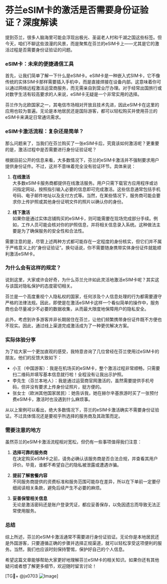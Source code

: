 # 芬兰eSIM卡的激活是否需要身份证验证？深度解读

提到芬兰，很多人脑海里可能会浮现出极光、圣诞老人村和千湖之国这些标签。但今天，咱们不聊这些浪漫的风景，而是聚焦在芬兰的eSIM卡上——尤其是它的激活过程是否需要身份证验证的问题。

### eSIM卡：未来的便捷通信工具

首先，让我们简单了解一下什么是eSIM卡。eSIM卡是一种嵌入式SIM卡，它不像传统的实体SIM卡那样需要插入手机中，而是直接焊接在设备内部。这意味着你可以通过网络远程激活运营商服务，而无需亲自到营业厅办理。对于经常出国旅行或对数字生活有较高要求的人来说，eSIM卡无疑是一个非常实用的选择。

芬兰作为北欧国家之一，其电信市场相对开放且技术先进，因此eSIM卡在这里的应用也较为普遍。无论是本地居民还是国际游客，都可以轻松购买并使用芬兰的eSIM卡来满足日常通讯需求。

### eSIM卡激活流程：复杂还是简单？

那么问题来了，当我们在芬兰购买了一张eSIM卡后，究竟该如何激活呢？更重要的是，激活过程中是否需要进行身份证验证呢？

根据目前公开的信息来看，大多数情况下，芬兰的eSIM卡激活并不强制要求用户提供身份证件。不过，这并不意味着完全没有验证环节。具体来说：

1. **在线激活**  
   大多数eSIM卡服务商都提供在线激活服务。用户只需下载官方应用程序或访问指定网站，按照指引输入必要的信息即可完成激活。这些信息通常包括手机号码、电子邮件地址以及支付方式等。当然，在某些情况下，服务商可能会要求你上传护照或其他身份证明文件的照片以确认你的身份。

2. **线下激活**  
   如果你是通过实体店铺购买的eSIM卡，则可能需要在现场完成部分手续。例如，工作人员可能会核对你的护照信息，并将相关信息录入系统。这种做法主要是为了确保服务的安全性和合法性。

需要注意的是，尽管上述两种方式都可能存在一定程度的身份核实，但它们并不属于严格意义上的“身份证验证”。换句话说，你不需要随身携带实体身份证件就能顺利激活eSIM卡。

### 为什么会有这样的规定？

说到这里，大家或许会好奇，为什么芬兰允许如此灵活地激活eSIM卡呢？其实这与该国对隐私保护的态度密切相关。

芬兰是一个高度重视个人隐私权的国家，任何涉及个人信息处理的行为都需要遵守严格的法律法规。因此，即使是在激活eSIM卡这样一个看似简单的操作中，服务商也会尽量减少不必要的数据收集，从而最大限度地保障用户的隐私安全。

此外，考虑到许多游客并非长期居住在芬兰，让他们频繁携带身份证件既不方便也不现实。因此，通过线上渠道完成激活成为了一种更优解决方案。

### 实际体验分享

为了给大家一个更加直观的感受，我特意咨询了几位曾经在芬兰使用过eSIM卡的朋友。他们的反馈大致如下：

- 小王（中国游客）：我是在机场买的eSIM卡，整个激活过程非常顺畅，只需要扫二维码并填写基本信息就行啦！全程没有让我出示护照。
- 李先生（芬兰本地人）：我是通过运营商官网激活的，虽然需要提供手机号码，但并没有要求上传身份证照片，挺方便的。
- 张女士（欧洲其他国家居民）：她告诉我，她在赫尔辛基旅游时买了一张预付费eSIM卡，激活时也没遇到什么麻烦事。

从以上案例可以看出，绝大多数情况下，芬兰的eSIM卡激活确实不需要身份证验证。不过具体情况还是要视乎所选择的服务商及其政策而定。

### 需要注意的地方

虽然芬兰的eSIM卡激活流程相对宽松，但仍有一些事项值得我们注意：

1. **选择可靠的服务商**  
   在决定购买eSIM卡之前，请务必确认该服务商是否合法合规，并查看其用户评价。毕竟，谁都不希望自己的隐私被泄露或遭遇诈骗。

2. **提前了解套餐内容**  
   不同服务商提供的资费标准和服务范围可能存在差异，所以在下单前一定要仔细阅读相关条款，避免后续产生不必要的麻烦。

3. **妥善保管相关信息**  
   无论是激活密码还是账户登录凭证，都应妥善保存，以免因遗忘而导致无法正常使用服务。

### 总结

综上所述，芬兰的eSIM卡激活通常不需要进行身份证验证。无论你是本地居民还是外国游客，只要遵循正确的步骤并选择正规渠道，就可以轻松享受这项便利的服务。当然，我们也应该时刻保持警惕，保护好自己的个人信息。

希望这篇文章能够帮助大家更好地理解芬兰eSIM卡的相关知识。如果你还有其他疑问或者想了解更多细节，欢迎随时留言讨论！

[TG💪+ @jx0703 ![Image](https://github.com/user-attachments/assets/dbca1d08-cadb-493c-b0ec-ad6f7a83f270)]
